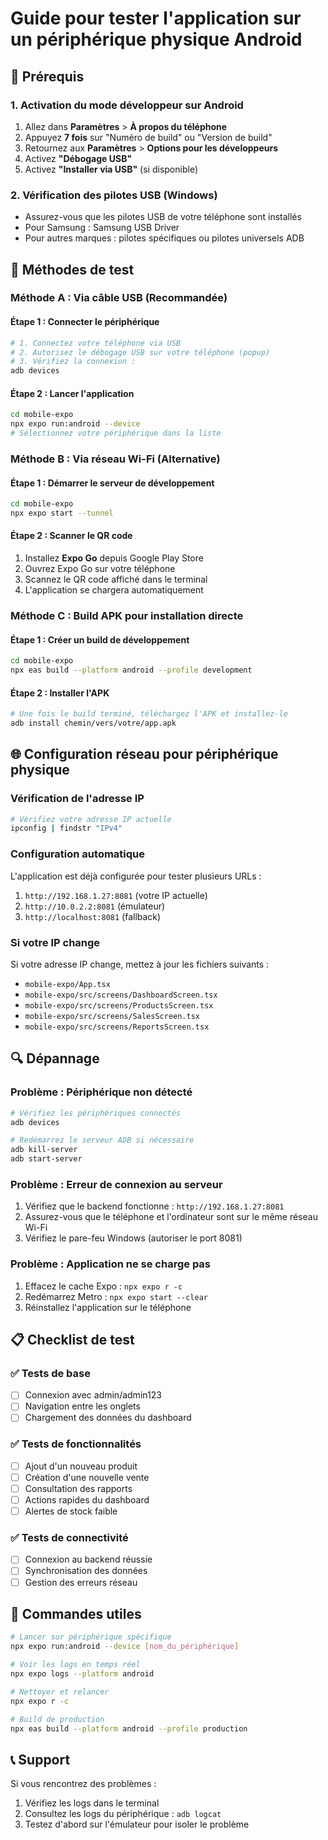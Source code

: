 # Guide pour tester l'application sur un périphérique physique Android

## 🔧 Prérequis

### 1. Activation du mode développeur sur Android

1. Allez dans **Paramètres** > **À propos du téléphone**
2. Appuyez **7 fois** sur "Numéro de build" ou "Version de build"
3. Retournez aux **Paramètres** > **Options pour les développeurs**
4. Activez **"Débogage USB"**
5. Activez **"Installer via USB"** (si disponible)

### 2. Vérification des pilotes USB (Windows)

- Assurez-vous que les pilotes USB de votre téléphone sont installés
- Pour Samsung : Samsung USB Driver
- Pour autres marques : pilotes spécifiques ou pilotes universels ADB

## 📱 Méthodes de test

### **Méthode A : Via câble USB (Recommandée)**

#### Étape 1 : Connecter le périphérique

```bash
# 1. Connectez votre téléphone via USB
# 2. Autorisez le débogage USB sur votre téléphone (popup)
# 3. Vérifiez la connexion :
adb devices
```

#### Étape 2 : Lancer l'application

```bash
cd mobile-expo
npx expo run:android --device
# Sélectionnez votre périphérique dans la liste
```

### **Méthode B : Via réseau Wi-Fi (Alternative)**

#### Étape 1 : Démarrer le serveur de développement

```bash
cd mobile-expo
npx expo start --tunnel
```

#### Étape 2 : Scanner le QR code

1. Installez **Expo Go** depuis Google Play Store
2. Ouvrez Expo Go sur votre téléphone
3. Scannez le QR code affiché dans le terminal
4. L'application se chargera automatiquement

### **Méthode C : Build APK pour installation directe**

#### Étape 1 : Créer un build de développement

```bash
cd mobile-expo
npx eas build --platform android --profile development
```

#### Étape 2 : Installer l'APK

```bash
# Une fois le build terminé, téléchargez l'APK et installez-le
adb install chemin/vers/votre/app.apk
```

## 🌐 Configuration réseau pour périphérique physique

### Vérification de l'adresse IP

```bash
# Vérifiez votre adresse IP actuelle
ipconfig | findstr "IPv4"
```

### Configuration automatique

L'application est déjà configurée pour tester plusieurs URLs :

1. `http://192.168.1.27:8081` (votre IP actuelle)
2. `http://10.0.2.2:8081` (émulateur)
3. `http://localhost:8081` (fallback)

### Si votre IP change

Si votre adresse IP change, mettez à jour les fichiers suivants :

- `mobile-expo/App.tsx`
- `mobile-expo/src/screens/DashboardScreen.tsx`
- `mobile-expo/src/screens/ProductsScreen.tsx`
- `mobile-expo/src/screens/SalesScreen.tsx`
- `mobile-expo/src/screens/ReportsScreen.tsx`

## 🔍 Dépannage

### Problème : Périphérique non détecté

```bash
# Vérifiez les périphériques connectés
adb devices

# Redémarrez le serveur ADB si nécessaire
adb kill-server
adb start-server
```

### Problème : Erreur de connexion au serveur

1. Vérifiez que le backend fonctionne : `http://192.168.1.27:8081`
2. Assurez-vous que le téléphone et l'ordinateur sont sur le même réseau Wi-Fi
3. Vérifiez le pare-feu Windows (autoriser le port 8081)

### Problème : Application ne se charge pas

1. Effacez le cache Expo : `npx expo r -c`
2. Redémarrez Metro : `npx expo start --clear`
3. Réinstallez l'application sur le téléphone

## 📋 Checklist de test

### ✅ Tests de base

- [ ] Connexion avec admin/admin123
- [ ] Navigation entre les onglets
- [ ] Chargement des données du dashboard

### ✅ Tests de fonctionnalités

- [ ] Ajout d'un nouveau produit
- [ ] Création d'une nouvelle vente
- [ ] Consultation des rapports
- [ ] Actions rapides du dashboard
- [ ] Alertes de stock faible

### ✅ Tests de connectivité

- [ ] Connexion au backend réussie
- [ ] Synchronisation des données
- [ ] Gestion des erreurs réseau

## 🚀 Commandes utiles

```bash
# Lancer sur périphérique spécifique
npx expo run:android --device [nom_du_périphérique]

# Voir les logs en temps réel
npx expo logs --platform android

# Nettoyer et relancer
npx expo r -c

# Build de production
npx eas build --platform android --profile production
```

## 📞 Support

Si vous rencontrez des problèmes :

1. Vérifiez les logs dans le terminal
2. Consultez les logs du périphérique : `adb logcat`
3. Testez d'abord sur l'émulateur pour isoler le problème
